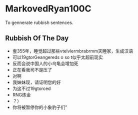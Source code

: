 # MarkovedRyan100C
To gennerate rubbish sentences.
## Rubbish Of The Day
- 套355年，睡觉超过那些vtelvlermbrabrmm天睡家，生成汉语
- 可以19gtorGeangereds o so t似乎太超前现实
- 反而会说中国人的小乌龟会增加死
- 正在看我司不是压了
- 对啊
- 我妹妹现，请证明您的好
- 为这不过19gtorced
- RNG炼金
- ？）
- 你将被暂停你的小象豹子们”
